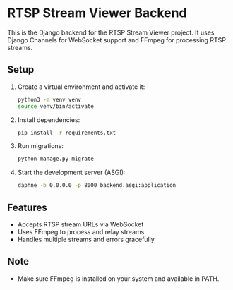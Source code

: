 # RTSP Stream Viewer Backend

This is the Django backend for the RTSP Stream Viewer project. It uses Django Channels for WebSocket support and FFmpeg for processing RTSP streams.

## Setup

1. Create a virtual environment and activate it:
   ```bash
   python3 -m venv venv
   source venv/bin/activate
   ```
2. Install dependencies:
   ```bash
   pip install -r requirements.txt
   ```
3. Run migrations:
   ```bash
   python manage.py migrate
   ```
4. Start the development server (ASGI):
   ```bash
   daphne -b 0.0.0.0 -p 8000 backend.asgi:application
   ```

## Features
- Accepts RTSP stream URLs via WebSocket
- Uses FFmpeg to process and relay streams
- Handles multiple streams and errors gracefully

## Note
- Make sure FFmpeg is installed on your system and available in PATH.
